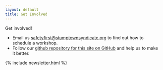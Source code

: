 ```yaml
---
layout: default
title: Get Involved
---
```


Get involved!

- Email us safetyfirst@stumptownsyndicate.org to find out how to schedule a workshop.
- Follow our [github repository for this site on GitHub](https://github.com/safetyfirstpdx/safetyfirstpdx.github.io) and help us to make it better.

{% include newsletter.html %}
